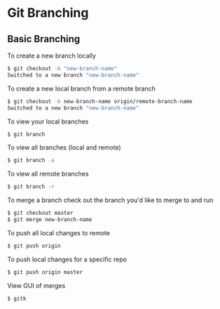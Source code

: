 # Git Branching

## Basic Branching

To create a new branch locally

```bash
$ git checkout -b "new-branch-name"
Switched to a new branch "new-branch-name"
```


To create a new local branch from a remote branch
```bash 
$ git checkout -b new-branch-name origin/remote-branch-name
Switched to a new branch "new-branch-name"
```


To view your local branches
```bash 
$ git branch
```


To view all branches (local and remote)
```bash 
$ git branch -a
```

To view all remote branches 
```bash 
$ git branch -r
```


To merge a branch check out the branch you'd like to merge to and run
```bash 
$ git checkout master
$ git merge new-branch-name
```

To push all local changes to remote
```bash 
$ git push origin
```

To push local changes for a specific repo
```bash 
$ git push origin master
```

View GUI of merges
```bash 
$ gitk
```